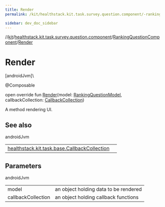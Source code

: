 ```yaml
---
title: Render
permalink: /kit/healthstack.kit.task.survey.question.component/-ranking-question-component/-render.html

sidebar: dev_doc_sidebar
---
```

//[kit](../../../kit.html)/[healthstack.kit.task.survey.question.component](../index.html)/[RankingQuestionComponent](index.html)/[Render](-render.html)



# Render



[androidJvm]\




@Composable



open override fun [Render](-render.html)(model: [RankingQuestionModel](../../healthstack.kit.task.survey.question.model/-ranking-question-model/index.html), callbackCollection: [CallbackCollection](../../healthstack.kit.task.base/-callback-collection/index.html))



A method rendering UI.



## See also


androidJvm

| | |
|---|---|
| [healthstack.kit.task.base.CallbackCollection](../../healthstack.kit.task.base/-callback-collection/index.html) |  |



## Parameters


androidJvm

| | |
|---|---|
| model | an object holding data to be rendered |
| callbackCollection | an object holding callback functions |




